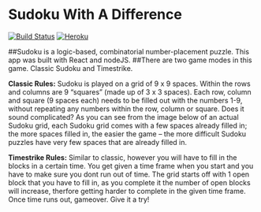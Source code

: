 # Sudoku With A Difference
[![Build Status](https://travis-ci.org/incrediblejagur/suduko-webapp.svg?branch=master)](https://travis-ci.org/incrediblejagur/suduko-webapp)
[![Heroku](https://heroku-badge.herokuapp.com/?app=heroku-badge)](http://playsudoku.ml)

##Sudoku is a logic-based, combinatorial number-placement puzzle. This app was built with React and nodeJS.
##There are two game modes in this game. Classic Sudoku and Timestrike.

**Classic Rules:**
Sudoku is played on a grid of 9 x 9 spaces. Within the rows and columns are 9 “squares” (made up of 3 x 3 spaces). Each row, column and square (9 spaces each) needs to be filled out with the numbers 1-9, without repeating any numbers within the row, column or square. Does it sound complicated? As you can see from the image below of an actual Sudoku grid, each Sudoku grid comes with a few spaces already filled in; the more spaces filled in, the easier the game – the more difficult Sudoku puzzles have very few spaces that are already filled in.
 
**Timestrike Rules:**
Similar to classic, however you will have to fill in the blocks in a certain time. You get given a time frame when you start and you have to make sure you dont run out of time. The grid starts off with 1 open block that you have to fill in, as you complete it the number of open blocks will increase, therfore getting harder to complete in the given time frame. Once time runs out, gameover. Give it a try!
